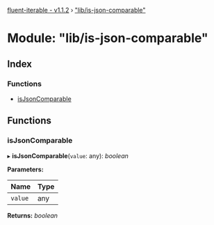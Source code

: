 [fluent-iterable - v1.1.2](../README.md) › ["lib/is-json-comparable"](_lib_is_json_comparable_.md)

# Module: "lib/is-json-comparable"

## Index

### Functions

* [isJsonComparable](_lib_is_json_comparable_.md#isjsoncomparable)

## Functions

###  isJsonComparable

▸ **isJsonComparable**(`value`: any): *boolean*

**Parameters:**

Name | Type |
------ | ------ |
`value` | any |

**Returns:** *boolean*
